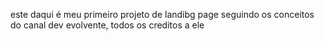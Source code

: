 este daqui é meu primeiro projeto de landibg page seguindo os conceitos
do canal dev evolvente, todos os creditos a ele
